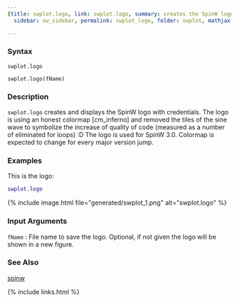 ```yaml
---
{title: swplot.logo, link: swplot.logo, summary: creates the SpinW logo, keywords: sample,
  sidebar: sw_sidebar, permalink: swplot_logo, folder: swplot, mathjax: true}

---
```

  
### Syntax
  
`swplot.logo`
  
`swplot.logo(fName)`
 
### Description
  
`swplot.logo` creates and displays the SpinW logo with credentials. The
logo is using an honest colormap [cm_inferno] and removed the tiles of
the sine wave to symbolize the increase of quality of code (measured as a
number of eliminated for loops) :D The logo is used for SpinW 3.0.
Colormap is expected to change for every major version jump.
  
### Examples
 
This is the logo:
 
```matlab
swplot.logo
```
 
{% include image.html file="generated/swplot_1.png" alt="swplot.logo" %}
 
### Input Arguments
  
`fName`
: File name to save the logo. Optional, if not given the logo
  will be shown in a new figure.
  
### See Also
  
[spinw](spinw)
 

{% include links.html %}
